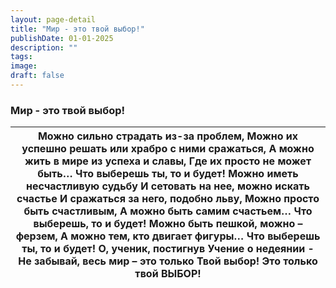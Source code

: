 ```yaml
---
layout: page-detail
title: "Мир - это твой выбор!"
publishDate: 01-01-2025
description: ""
tags:
image:
draft: false
---
```


### Мир - это твой выбор!

| Можно сильно страдать из-за проблем, Можно их успешно решать или храбро с ними сражаться, А можно жить в мире из успеха и славы, Где их просто не может быть… Что выберешь ты, то и будет!  Можно иметь несчастливую судьбу И сетовать на нее, можно искать счастье  И сражаться за него, подобно льву, Можно просто быть счастливым, А можно быть самим счастьем… Что выберешь, то и будет!  Можно быть пешкой, можно – ферзем, А можно тем, кто двигает фигуры… Что выберешь ты, то и будет!  О, ученик, постигнув Учение о недеянии -  Не забывай, весь мир – это только  Твой выбор! Это только твой ВЫБОР! |
| --------------------------------------------------------------------------------------------------------------------------------------------------------------------------------------------------------------------------------------------------------------------------------------------------------------------------------------------------------------------------------------------------------------------------------------------------------------------------------------------------------------------------------------------------------------------------------------------------------------- |
  
  
